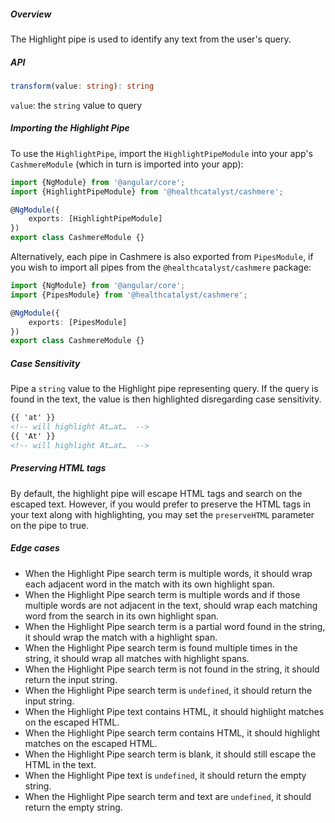 ##### Overview

The Highlight pipe is used to identify any text from the user's query.

##### API

```ts
transform(value: string): string
```

`value`: the `string` value to query

##### Importing the Highlight Pipe

To use the `HighlightPipe`, import the `HighlightPipeModule` into your app's `CashmereModule` (which in turn is imported into your app):

```ts
import {NgModule} from '@angular/core';
import {HighlightPipeModule} from '@healthcatalyst/cashmere';

@NgModule({
    exports: [HighlightPipeModule]
})
export class CashmereModule {}
```

Alternatively, each pipe in Cashmere is also exported from `PipesModule`, if you wish to import all pipes from the `@healthcatalyst/cashmere` package:

```ts
import {NgModule} from '@angular/core';
import {PipesModule} from '@healthcatalyst/cashmere';

@NgModule({
    exports: [PipesModule]
})
export class CashmereModule {}
```

##### Case Sensitivity

Pipe a `string` value to the Highlight pipe representing query. If the query is found in the text, the value is then highlighted disregarding case sensitivity.

```html
{{ 'at' }}
<!-- will highlight At…at…  -->
{{ 'At' }}
<!-- will highlight At…at…  -->
```

##### Preserving HTML tags

By default, the highlight pipe will escape HTML tags and search on the escaped text.
However, if you would prefer to preserve the HTML tags in your text along with highlighting, you may set the `preserveHTML` parameter on the pipe to true.


##### Edge cases

*   When the Highlight Pipe search term is multiple words, it should wrap each adjacent word in the match with its own highlight span.
*   When the Highlight Pipe search term is multiple words and if those multiple words are not adjacent in the text, should wrap each matching word from the search in its own highlight span.
*   When the Highlight Pipe search term is a partial word found in the string, it should wrap the match with a highlight span.
*   When the Highlight Pipe search term is found multiple times in the string, it should wrap all matches with highlight spans.
*   When the Highlight Pipe search term is not found in the string, it should return the input string.
*   When the Highlight Pipe search term is `undefined`, it should return the input string.
*   When the Highlight Pipe text contains HTML, it should highlight matches on the escaped HTML.
*   When the Highlight Pipe search term contains HTML, it should highlight matches on the escaped HTML.
*   When the Highlight Pipe search term is blank, it should still escape the HTML in the text.
*   When the Highlight Pipe text is `undefined`, it should return the empty string.
*   When the Highlight Pipe search term and text are `undefined`, it should return the empty string.
